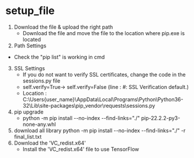 # setup_file

1. Download the file & upload the right path
   - Download the file and move the file to the location where pip.exe is located
2. Path Settings
  - Check the "pip list" is working in cmd
3. SSL Settings
   - If you do not want to verify SSL certificates, change the code in the sessions.py file
   - self.verify=True-> self.verify=False (line : #: SSL Verification default.)
   - Location : C:\Users\{user_name}\AppData\Local\Programs\Python\Python36-32\Lib\site-packages\pip\_vendor\requests\sessions.py
5. pip upgrade
    - python -m pip install --no-index --find-links="./" pip-22.2.2-py3-none-any.whl
6. download all library
python -m pip install --no-index --find-links="./" -r final_list.txt
7. Download the 'VC_redist.x64'
    - Install the 'VC_redist.x64' file to use TensorFlow 
